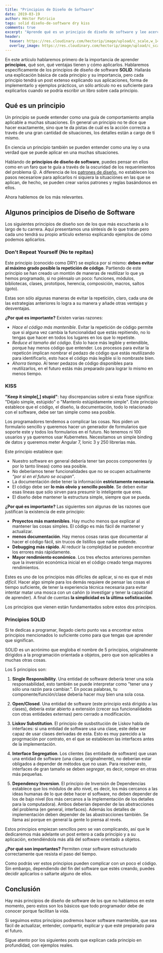 ```yaml
---
title: "Principios de Diseño de Software"
date: 2019-03-19
author: Héctor Patricio
tags: solid diseño-de-software dry kiss
comments: true
excerpt: "Aprende qué es un principio de diseño de software y lee acerca de los más importantes."
header:
  teaser: https://res.cloudinary.com/hectorip/image/upload/c_scale,w_1440/v1552951011/evgeni-tcherkasski-974328-unsplash_kqnoni.jpg
  overlay_image: https://res.cloudinary.com/hectorip/image/upload/c_scale,w_1440/v1552951011/evgeni-tcherkasski-974328-unsplash_kqnoni.jpg
---
```


En este artículo hablaremos primero de la importancia de aprender **principios**, qué son, qué ventajas tienen y cómo aplicarlos.
Hablaremos específicamente de los principios de diseño de software **SOLID**. Hallarás una explicación básica de cada principio y su importancia, pero cada principio tendrá un post extenso explicando sus aplicaciones, forma de implementarlo y ejemplos prácticos, un sólo artículo no es suficiente para explicarlos cuando se podría escribir un libro sobre cada principio.

## Qué es un principio

Un principio se puede entender como una guía de comportamiento amplia aplicable a muchas situaciones. En general un principio no te dice que hacer exactamente, sino que te da pistas de cuál es la acción correcta a través de una gran cantidad de situaciones, los detalles están a cargo de ti mismo.

En ciencia un principio también se pueden entender como una ley o una verdad que se puede aplicar en una muchas situaciones.

Hablando de **principios de diseño de software**, puedes pensar en ellos como en un faro que te guía a través de la oscuridad de los requerimientos del problema 😛. A diferencia de los [patrones de diseño](/2019-02-23-patrones-de-diseno-que-son-y-cuando-usarlos), no establecen los pasos necesariow para aplicarlos ni siquiera la situaciónes en las que se aplican, de hecho, se pueden crear varios patrones y reglas basándonos en ellos.

Ahora hablemos de los más relevantes.

## Algunos principios de Diseño de Software

Los siguientes principios de diseño son de los que más escucharás a lo largo de tu carrera. Aquí presentamos una síntesis de lo que tratan pero cada uno tendrá su propio artículo extenso explicando ejemplos de cómo podemos aplicarlos.

### Don't Repeat Yourself (No te repitas)

Este principio (conocido como DRY) se explica por sí mismo: **debes evitar al máximo grado posible la repetición de código**. Partiendo de este principio se han creado un montón de maneras de reutilizar lo que ya hemos programado, si no piénsalo un poco: funciones, módulos, bibliotecas, clases, prototipos, herencia, composición, macros, saltos (goto).

Estas son sólo algunas maneras de evitar la repetición, claro, cada una de las estrategias anteriores lo logra a su manera y añade otras ventajas y desventajas. 

**¿Por qué es importante?** Existen varias razones:

* *Hace el código más mantenible*. Evitar la repetición de código permite que si alguna vez cambia la funcionalidad que estás repitiendo, no lo tengas que hacer en todos los lugares en los que lo repetiste.
* *Reduce el tamaño del código*. Esto lo hace más legible y entendible, porque hay menos código que entender. Los procesos para evitar la repeticón implican nombrar el pedazo de código que estás reutilizando para identificarlo, esto hace el código más legible si lo nombraste bien.
* *Ahorra tiempo*. Al tener pedazos de código disponibles para reutilizarlos, en el futuro estás más preparado para lograr lo mismo en menos tiempo.

### KISS

**"Keep it simple[,] stupid"**: hay discrepancias sobre si esta frase significa: "Déjalo simple, estúpido" o "Mantenlo estúpidamente simple". Este principio establece que el código, el diseño, la documentación, todo lo relacionado con el software, debe ser tan simple como sea posible.

Los programadores tendemos a complicar las cosas. Nos piden un formulario sencillo y queremos hacer un generador de formularios que soporte este y todos los formularios en el futuro. No tenemos ni 100 usuarios y ya queremos usar Kubernetes. Necesitamos un simple binding de datos y queremos meter Angular 7, Ionic 3 y 250 librerías más.

Este principio establece que:
* Nuestro software en general debería tener tan pocos componentes (y por lo tanto líneas) como sea posible. 
* No deberíamos tener funcionalidades que no se ocupen actualmente *“por si en el futuro se ocupan”*. 
* La documentación debe tener la información **estrictamente necesaria**.
* El código debe ser **lo más obvio y sencillo posible**. Se deben evitar esas líneas que sólo sirven para presumir lo inteligente que eres.
* El diseño debe mantener la estructura simple, siempre que se pueda.

**¿Por qué es importante?** Las siguientes son algunas de las razones que justifican la existencia de este principio:
* **Proyectos más mantenibles**. Hay mucho menos que explicar al mantener las cosas simples. El código es más fácil de mantener y actualizar. 
* **menos documentación**. Hay menos cosas raras que documentar al hacer el código fácil, sin trucos de listillos que nadie entiende. 
* **Debugging más rápido**. Al reducir la complejidad se pueden encontrar los errores más rápidamente. 
* **Mayor rendimiento económico**. Los tres efectos anteriores permiten que la inversión económica inicial en el código creado tenga mayores rendimientos. 

Estes es uno de los principios más difíciles de aplicar, si no es que el *más difícil*. Hacer algo simple para los demás requiere de pensar las cosas el tiempo suficiente, de tener la experiencia técnica necesaria para evitar intentar matar una mosca con un cañón (o investigar y tener la capacidad de aprender). A final de cuentas **la simplicidad es la última sofisticación**.

Los principios que vienen están fundamentados sobre estos dos principios.

### Principios SOLID

Si te dedicas a programar, llegado cierto punto vas a encontrar estos principios mencionados lo suficiente como para que tengas que aprender que significan.

SOLID es un acrónimo que engloba el nombre de 5 principios, originalmente dirigidos a la programación orientada a objetos, pero que son aplicables a muchas otras cosas.

Los 5 principios son:

1. **Single Responsibility**. Una entidad de software debería tener una sola responsabilidad, esto también se puede interpretar como "tener una y sólo una razón para cambiar.". En pocas palabras, tu componente/función/clase debería hacer muy bien una sola cosa.

2. **Open/Closed**. Una entidad de software (este principio está dirigido a las clases), debería estar abierto a extensión (crecer sus funcionalidades con otras entidades externas) pero cerrado a modificación.

3. **Liskov Substitution**. El principio de susbstitución de Liskov habla de interfaces: si una entidad de software usa una clase, este debe ser capaz de usar clases derivadas de esta. Esto es muy parecido a la progrmación por contrato, en el que se establecen las interfaces antes de la implementación.

4. **Interface Segregation**. Los clientes (las entidade de software) que usan una entidad de software (una clase, originalmente), no deberían estar obligados a depender de métodos que no usan. Para resolver esto, interfaces de gran tamaño se deben *segregar*, es decir, romper en otras más pequeñas.

5. **Dependency Inversion**. El principio de Inversión de Dependencias establece que los módulos de alto nivel, es decir, los más cercanos a las ideas humanas de lo que debe hacer el software, no deben depender de los de bajo nivel (los más cercanos a la implementación de los detalles para la computadora). Ambos deberían depender de las abstracciones del problema (en general, interfaces). Además los detalles de implementación deben depender de las abastracciones también. Se llama así porque en general la gente lo piensa al revés.

Estos principios empiezan sencillos pero se van complicando, así que le dedicaremos más adelante un post entero a cada principio y a su aplicación, extendiéndola más allá del software orientado a objetos.

**¿Por qué son importantes?** Permiten crear software estructurado correctamente que resista el paso del tiempo.

Como podrás ver estos principios pueden complicar con un poco el código. Sin embargo, dependiendo del fin del software que estés creando, puedes decidir aplicarlos o saltarte alguno de ellos.

## Conclusión

Hay más principios de diseño de software de los que no hablamos en este momento, pero estos son los básicos que todo programador debe de conocer porque facilitan la vida.

Si seguimos estos principios podremos hacer software mantenible, que sea fácil de actualizar, entender, compartir, explicar y que esté preparado para el futuro.

Sigue atento por los siguientes posts que explican cada principio en profundidad, con ejemplos reales. 